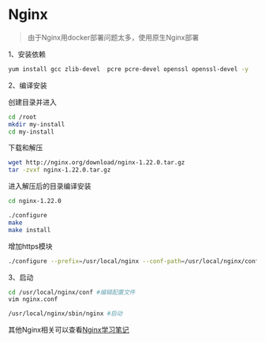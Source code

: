 # Nginx

> 由于Nginx用docker部署问题太多，使用原生Nginx部署

1、安装依赖

```sh
yum install gcc zlib-devel  pcre pcre-devel openssl openssl-devel -y 
```

2、编译安装

创建目录并进入

```sh
cd /root
mkdir my-install
cd my-install
```

下载和解压

```sh
wget http://nginx.org/download/nginx-1.22.0.tar.gz
tar -zvxf nginx-1.22.0.tar.gz
```

进入解压后的目录编译安装

```sh
cd nginx-1.22.0

./configure
make
make install
```

增加https模块

```bash
./configure --prefix=/usr/local/nginx --conf-path=/usr/local/nginx/conf/nginx.conf --pid-path=/usr/local/nginx/conf/nginx.pid --lock-path=/usr/local/nginx/lock/nginx.lock --with-http_ssl_module
```

3、启动

```sh
cd /usr/local/nginx/conf #编辑配置文件
vim nginx.conf

/usr/local/nginx/sbin/nginx #启动
```



其他Nginx相关可以查看[Nginx学习笔记](../study/back/Nginx学习笔记.md)